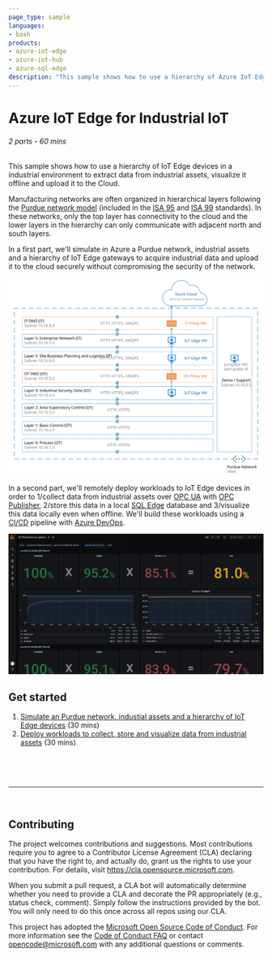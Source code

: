 ```yaml
---
page_type: sample
languages:
- bash
products:
- azure-iot-edge
- azure-iot-hub
- azure-sql-edge
description: "This sample shows how to use a hierarchy of Azure IoT Edge devices in a industrial environment to extract data from industrial assets, visualize it offline and upload it to the Cloud."
---
```


# Azure IoT Edge for Industrial IoT
###### 2 parts - 60 mins

This sample shows how to use a hierarchy of IoT Edge devices in a industrial environment to extract data from industrial assets, visualize it offline and upload it to the Cloud.

Manufacturing networks are often organized in hierarchical layers following the [Purdue network model](https://en.wikipedia.org/wiki/Purdue_Enterprise_Reference_Architecture) (included in the [ISA 95](https://en.wikipedia.org/wiki/ANSI/ISA-95) and [ISA 99](https://www.isa.org/standards-and-publications/isa-standards/isa-standards-committees/isa99) standards). In these networks, only the top layer has connectivity to the cloud and the lower layers in the hierarchy can only communicate with adjacent north and south layers.

In a first part, we'll simulate in Azure a Purdue network, industrial assets and a hierarchy of IoT Edge gateways to acquire industrial data and upload it to the cloud securely without compromising the security of the network.

![Simulated Purdue Network with a hierarchy of IoT Edge devices](assets/SimulatedPurdueNetwork.svg)

In a second part, we'll remotely deploy workloads to IoT Edge devices in order to 1/collect data from industrial assets over [OPC UA](https://opcfoundation.org/about/opc-technologies/opc-ua/) with [OPC Publisher](https://azuremarketplace.microsoft.com/marketplace/apps/microsoft_iot.iotedge-opc-publisher?tab=Overview), 2/store this data in a local [SQL Edge](https://azure.microsoft.com/services/sql-edge/) database and 3/visualize this data locally even when offline. We'll build these workloads using a [CI/CD](https://wikipedia.org/wiki/CI/CD) pipeline with [Azure DevOps](https://azure.microsoft.com/services/devops/).

![Offline dashboard to monitor IIOT assets](assets/ProductionAtAGlance.png)

## Get started
1. [Simulate an Purdue network, industial assets and a hierarchy of IoT Edge devices](1-SimulatePurdueNetwork.md) (30 mins)
2. [Deploy workloads to collect, store and visualize data from industrial assets](2-DeployOfflineDashboard.md) (30 mins)
<br>
<br>
<br>

---

<br>

## Contributing

The project welcomes contributions and suggestions.  Most contributions require you to agree to a
Contributor License Agreement (CLA) declaring that you have the right to, and actually do, grant us
the rights to use your contribution. For details, visit https://cla.opensource.microsoft.com.

When you submit a pull request, a CLA bot will automatically determine whether you need to provide
a CLA and decorate the PR appropriately (e.g., status check, comment). Simply follow the instructions
provided by the bot. You will only need to do this once across all repos using our CLA.

This project has adopted the [Microsoft Open Source Code of Conduct](https://opensource.microsoft.com/codeofconduct/).
For more information see the [Code of Conduct FAQ](https://opensource.microsoft.com/codeofconduct/faq/) or
contact [opencode@microsoft.com](mailto:opencode@microsoft.com) with any additional questions or comments.
